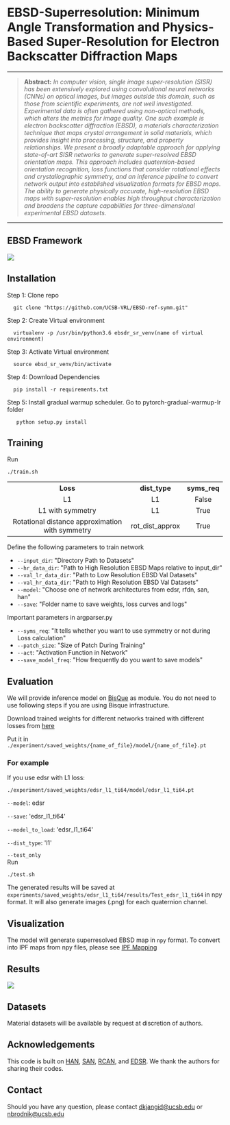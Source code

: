 # EBSD-Superresolution: Minimum Angle Transformation and Physics-Based Super-Resolution for Electron Backscatter Diffraction Maps

<hr />

> **Abstract:** *In computer vision, single image super-resolution (SISR) has been extensively explored using convolutional neural networks (CNNs) on optical images, but images outside this domain, such as those from scientific experiments, are not well investigated. Experimental data is often gathered using non-optical methods, which alters the metrics for image quality. One such example is electron backscatter diffraction (EBSD), a materials characterization technique that maps crystal arrangement in solid materials, which provides insight into processing, structure, and property relationships.  We present a broadly adaptable approach for applying state-of-art SISR networks to generate super-resolved EBSD orientation maps.  This approach includes quaternion-based orientation recognition, loss functions that consider rotational effects and crystallographic symmetry, and an inference pipeline to convert network output into established visualization formats for EBSD maps. The ability to generate physically accurate, high-resolution EBSD maps with super-resolution enables high throughput characterization and broadens the capture capabilities for three-dimensional experimental EBSD datasets.*
<hr />

## EBSD Framework
<img src = "images/Network Architecture and Loss.png">


## Installation
Step 1: Clone repo  

      git clone "https://github.com/UCSB-VRL/EBSD-ref-symm.git"
      
Step 2: Create Virtual environment

      virtualenv -p /usr/bin/python3.6 ebsdr_sr_venv(name of virtual environment)

Step 3: Activate Virtual environment

      source ebsd_sr_venv/bin/activate
      
Step 4: Download Dependencies

      pip install -r requirements.txt
      
Step 5: Install gradual warmup scheduler. Go to pytorch-gradual-warmup-lr folder

       python setup.py install
       

## Training 
Run
```
./train.sh
```
<table>
      <tr>
          <th align="center">Loss</th>
          <th align="center">dist_type</th>
           <th align="center">syms_req</th>  
      </tr>
       <tr>
          <td align="center">L1</td>
          <td align="center">L1</td>
          <td align="center">False</td>  
      </tr>
       <tr>
          <td align="center">L1 with symmetry</td>
          <td align="center">L1</td>
          <td align="center">True</td>  
      </tr>
        <tr>
          <td align="center">Rotational distance approximation with symmetry</td>
          <td align="center">rot_dist_approx</td>
          <td align="center">True</td>  
      </tr>
<table>


Define the following parameters to train network
   
* ```--input_dir```: "Directory Path to Datasets"
* ```--hr_data_dir```: "Path to High Resolution EBSD Maps relative to input_dir"
* ```--val_lr_data_dir```: "Path to Low Resolution EBSD Val Datasets"
* ```--val_hr_data_dir```: "Path to High Resolution EBSD Val Datasets"
* ```--model```: "Choose one of network architectures from edsr, rfdn, san, han"
* ```--save```: "Folder name to save weights, loss curves and logs"
   
Important parameters in argparser.py 
   
* ```--syms_req```: "It tells whether you want to use symmetry or not during Loss calculation"
* ```--patch_size```: "Size of Patch During Training"
* ```--act```: "Activation Function in Network"
* ```--save_model_freq```: "How frequently do you want to save models"

## Evaluation
      
We will provide inference model on [BisQue](https://bisque2.ece.ucsb.edu/client_service/) as module. You do not need to use following steps if you are using Bisque infrastructure. 
      
Download trained weights for different networks trained with different losses from [here](https://drive.google.com/drive/folders/1IPygG4-ulduOTLtYoZUlqiXVm6RwJeWC)

Put it in ```./experiment/saved_weights/{name_of_file}/model/{name_of_file}.pt```
 
### For example 
      
If you use edsr with L1 loss:
```
./experiment/saved_weights/edsr_l1_ti64/model/edsr_l1_ti64.pt
```      

```--model```: edsr
      
```--save```: 'edsr_l1_ti64'
      
```--model_to_load```: 'edsr_l1_ti64'
      
```--dist_type```: 'l1'
      
```--test_only```    
Run
```
./test.sh
```
The generated results will be saved at ```experiments/saved_weights/edsr_l1_ti64/results/Test_edsr_l1_ti64``` in npy format. It will also generate images (.png) for each quaternion channel.

## Visualization
The model will generate superresolved EBSD map in ```npy``` format. To convert into IPF maps from npy files, please see [IPF Mapping](https://github.com/UCSB-VRL/EBSD-Superresolution/tree/main/IPF_mapping)
      
      
 
## Results
<img src = "images/QualitativeResults.png">

## Datasets
Material datasets will be available by request at discretion of authors. 

## Acknowledgements
This code is built on [HAN](https://github.com/wwlCape/HAN), [SAN](https://github.com/daitao/SAN), [RCAN](https://github.com/yulunzhang/RCAN), and [EDSR](https://github.com/sanghyun-son/EDSR-PyTorch). We thank the authors for sharing their codes. 



## Contact
Should you have any question, please contact dkjangid@ucsb.edu or nbrodnik@ucsb.edu
       
